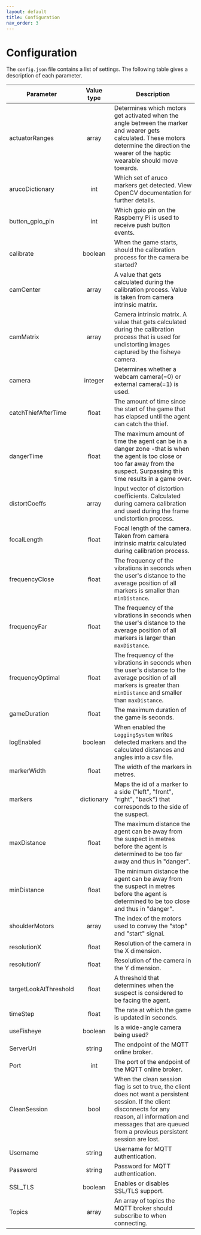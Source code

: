 ```yaml
---
layout: default
title: Configuration
nav_order: 3
---
```


# Configuration
The `config.json` file contains a list of settings. The following table gives a description of each parameter.

|Parameter|Value type|Description|
|---------|:----------:|-----------|
|actuatorRanges|array|Determines which motors get activated when the angle between the marker and wearer gets calculated. These motors determine the direction the wearer of the haptic wearable should move towards.|
|arucoDictionary|int|Which set of aruco markers get detected. View OpenCV documentation for further details. |
|button_gpio_pin|int|Which gpio pin on the Raspberry Pi is used to receive push button events.|
|calibrate|boolean|When the game starts, should the calibration process for the camera be started?|
|camCenter|array|A value that gets calculated during the calibration process. Value is taken from camera intrinsic matrix.|
|camMatrix|array|Camera intrinsic matrix. A value that gets calculated during the calibration process that is used for undistorting images captured by the fisheye camera.|
|camera|integer|Determines whether a webcam camera(=0) or external camera(=1) is used.|
|catchThiefAfterTime|float|The amount of time since the start of the game that has elapsed until the agent can catch the thief.|
|dangerTime|float|The maximum amount of time the agent can be in a danger zone -that is when the agent is too close or too far away from the suspect. Surpassing this time results in a game over. |
|distortCoeffs|array|Input vector of distortion coefficients. Calculated during camera calibration and used during the frame undistortion process.|
|focalLength|float|Focal length of the camera. Taken from camera intrinsic matrix calculated during calibration process.|
|frequencyClose|float|The frequency of the vibrations in seconds when the user's distance to the average position of all markers is smaller than `minDistance`.|
|frequencyFar|float|The frequency of the vibrations in seconds when the user's distance to the average position of all markers is larger than `maxDistance`.|
|frequencyOptimal|float|The frequency of the vibrations in seconds when the user's distance to the average position of all markers is greater than `minDistance` and smaller than `maxDistance`.|
|gameDuration|float|The maximum duration of the game is seconds.|
|logEnabled|boolean|When enabled the `LoggingSystem` writes detected markers and the calculated distances and angles into a csv file. |
|markerWidth|float|The width of the markers in metres.|
|markers|dictionary|Maps the id of a marker to a side ("left", "front", "right", "back") that corresponds to the side of the suspect. |
|maxDistance|float|The maximum distance the agent can be away from the suspect in metres before the agent is determined to be too far away and thus in "danger".|
|minDistance|float|The minimum distance the agent can be away from the suspect in metres before the agent is determined to be too close and thus in "danger".|
|shoulderMotors|array|The index of the motors used to convey the "stop" and "start" signal.|
|resolutionX|float|Resolution of the camera in the X dimension.|
|resolutionY|float|Resolution of the camera in the Y dimension.|
|targetLookAtThreshold|float|A threshold that determines when the suspect is considered to be facing the agent.|
|timeStep|float|The rate at which the game is updated in seconds.|
|useFisheye|boolean|Is a wide-angle camera being used? |
|ServerUri|string|The endpoint of the MQTT online broker.|
|Port|int|The port of the endpoint of the MQTT online broker.|
|CleanSession|bool|When the clean session flag is set to true, the client does not want a persistent session. If the client disconnects for any reason, all information and messages that are queued from a previous persistent session are lost. |
|Username|string|Username for MQTT authentication.|
|Password|string|Password for MQTT authentication.|
|SSL_TLS|boolean|Enables or disables SSL/TLS support.|
|Topics|array|An array of topics the MQTT broker should subscribe to when connecting.|